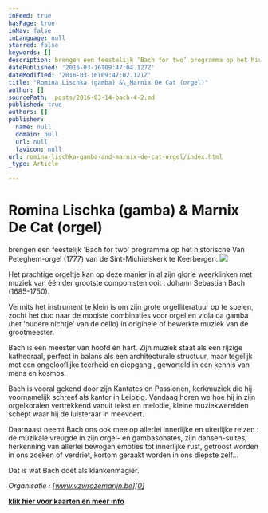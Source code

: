 ```yaml
---
inFeed: true
hasPage: true
inNav: false
inLanguage: null
starred: false
keywords: []
description: brengen een feestelijk ‘Bach for two’ programma op het historische Van Peteghem-orgel (1777) van de Sint-Michielskerk te Keerbergen.
datePublished: '2016-03-16T09:47:04.127Z'
dateModified: '2016-03-16T09:47:02.121Z'
title: "Romina Lischka (gamba) &\_Marnix De Cat (orgel)"
author: []
sourcePath: _posts/2016-03-14-bach-4-2.md
published: true
authors: []
publisher:
  name: null
  domain: null
  url: null
  favicon: null
url: romina-lischka-gamba-and-marnix-de-cat-orgel/index.html
_type: Article

---
```

# Romina Lischka (gamba) & Marnix De Cat (orgel)

brengen een feestelijk 'Bach for two' programma op het historische Van Peteghem-orgel (1777) van de Sint-Michielskerk te Keerbergen.
![](https://s3-us-west-2.amazonaws.com/the-grid-img/p/7d9372893217f373d664bb97ac6f513e98fcb594.jpg)

Het prachtige orgeltje kan op deze manier in al zijn glorie weerklinken met muziek van één der grootste componisten ooit : Johann Sebastian Bach (1685-1750).

Vermits het instrument te klein is om zijn grote orgelliteratuur op te spelen, zocht het duo naar de mooiste combinaties voor orgel en viola da gamba (het 'oudere nichtje' van de cello) in originele of bewerkte muziek van de grootmeester.

Bach is een meester van hoofd én hart. Zijn muziek staat als een rijzige kathedraal, perfect in balans als een architecturale structuur, maar tegelijk met een ongelooflijke teerheid en diepgang , geworteld in een kennis van mens en kosmos.

Bach is vooral gekend door zijn Kantates en Passionen, kerkmuziek die hij voornamelijk schreef als kantor in Leipzig. Vandaag horen we hoe hij in zijn orgelkoralen vertrekkend vanuit tekst en melodie, kleine muziekwerelden schept waar hij de luisteraar in meevoert.

Daarnaast neemt Bach ons ook mee op allerlei innerlijke en uiterlijke reizen :  de muzikale vreugde in zijn orgel- en gambasonates, zijn dansen-suites, herkenning van allerlei bewogen emoties tot innerlijke rust, getroost worden in ons zoeken of verdriet, kortom geraakt worden in ons diepste zelf...

Dat is wat Bach doet als klankenmagiër.

_Organisatie : [www.vzwrozemarijn.be][0]_

**[klik hier voor kaarten en meer info][1]**

[0]: http://www.vzwrozemarijn.be/
[1]: null